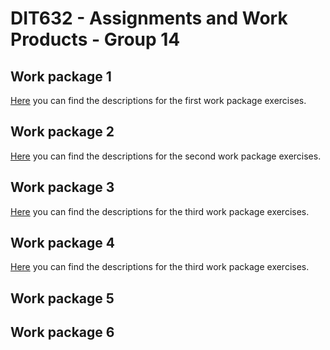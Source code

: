 # DIT632 - Assignments and Work Products - Group 14

## Work package 1

[Here](./wp_1/) you can find the descriptions for the first work package exercises.

## Work package 2

[Here](./wp_2/) you can find the descriptions for the second work package exercises.

## Work package 3

[Here](./wp_3/) you can find the descriptions for the third work package exercises.

## Work package 4

[Here](./wp_4/) you can find the descriptions for the third work package exercises.

## Work package 5

## Work package 6
